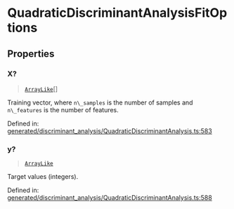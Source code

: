 # QuadraticDiscriminantAnalysisFitOptions

## Properties

### X?

> [`ArrayLike`](../types/ArrayLike.md)[]

Training vector, where `n\_samples` is the number of samples and `n\_features` is the number of features.

Defined in:  [generated/discriminant\_analysis/QuadraticDiscriminantAnalysis.ts:583](https://github.com/transitive-bullshit/scikit-learn-ts/blob/b59c1ff/packages/sklearn/src/generated/discriminant_analysis/QuadraticDiscriminantAnalysis.ts#L583)

### y?

> [`ArrayLike`](../types/ArrayLike.md)

Target values (integers).

Defined in:  [generated/discriminant\_analysis/QuadraticDiscriminantAnalysis.ts:588](https://github.com/transitive-bullshit/scikit-learn-ts/blob/b59c1ff/packages/sklearn/src/generated/discriminant_analysis/QuadraticDiscriminantAnalysis.ts#L588)
